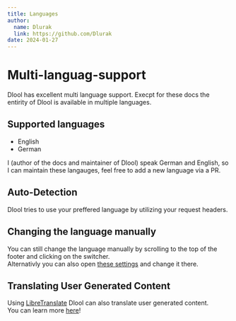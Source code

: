 ```yaml
---
title: Languages
author:
  name: Dlurak
  link: https://github.com/Dlurak
date: 2024-01-27
---
```


# Multi-languag-support

Dlool has excellent multi language support. 
Execpt for these docs the entirity of Dlool is available in multiple languages.

## Supported languages

- English
- German

I (author of the docs and maintainer of Dlool) speak German and English, so I can maintain these langauges, feel free to add a new language via a PR.

## Auto-Detection

Dlool tries to use your preffered language by utilizing your request headers. 

## Changing the language manually

You can still change the language manually by scrolling to the top of the footer and clicking on the switcher.  
Alternativly you can also open [these settings](/settings/language) and change it there.  

## Translating User Generated Content

Using [LibreTranslate](https://libretranslate.com/) Dlool can also translate user generated content.  
You can learn more [here](/documentation/languages/LibreTranslate)!
